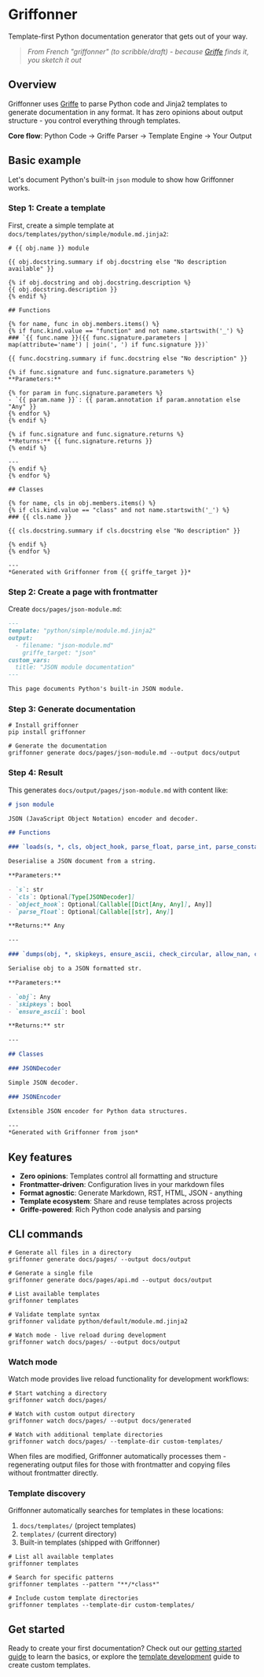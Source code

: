 # Griffonner

Template-first Python documentation generator that gets out of your way.

> *From French "griffonner" (to scribble/draft) - because [Griffe](https://mkdocstrings.github.io/griffe/) finds it, you sketch it out*

## Overview

Griffonner uses [Griffe](https://mkdocstrings.github.io/griffe/) to parse Python code and Jinja2 templates to generate documentation in any format. It has zero opinions about output structure - you control everything through templates.

**Core flow**: Python Code → Griffe Parser → Template Engine → Your Output

## Basic example

Let's document Python's built-in `json` module to show how Griffonner works.

### Step 1: Create a template

First, create a simple template at `docs/templates/python/simple/module.md.jinja2`:

```jinja2
# {{ obj.name }} module

{{ obj.docstring.summary if obj.docstring else "No description available" }}

{% if obj.docstring and obj.docstring.description %}
{{ obj.docstring.description }}
{% endif %}

## Functions

{% for name, func in obj.members.items() %}
{% if func.kind.value == "function" and not name.startswith('_') %}
### `{{ func.name }}({{ func.signature.parameters | map(attribute='name') | join(', ') if func.signature }})`

{{ func.docstring.summary if func.docstring else "No description" }}

{% if func.signature and func.signature.parameters %}
**Parameters:**

{% for param in func.signature.parameters %}
- `{{ param.name }}`: {{ param.annotation if param.annotation else "Any" }}
{% endfor %}
{% endif %}

{% if func.signature and func.signature.returns %}
**Returns:** {{ func.signature.returns }}
{% endif %}

---
{% endif %}
{% endfor %}

## Classes  

{% for name, cls in obj.members.items() %}
{% if cls.kind.value == "class" and not name.startswith('_') %}
### {{ cls.name }}

{{ cls.docstring.summary if cls.docstring else "No description" }}

{% endif %}
{% endfor %}

---
*Generated with Griffonner from {{ griffe_target }}*
```

### Step 2: Create a page with frontmatter

Create `docs/pages/json-module.md`:

```markdown
---
template: "python/simple/module.md.jinja2"
output:
  - filename: "json-module.md"
    griffe_target: "json"
custom_vars:
  title: "JSON module documentation"
---

This page documents Python's built-in JSON module.
```

### Step 3: Generate documentation

```shell
# Install griffonner
pip install griffonner

# Generate the documentation
griffonner generate docs/pages/json-module.md --output docs/output
```

### Step 4: Result

This generates `docs/output/pages/json-module.md` with content like:

```markdown
# json module

JSON (JavaScript Object Notation) encoder and decoder.

## Functions

### `loads(s, *, cls, object_hook, parse_float, parse_int, parse_constant, object_pairs_hook, **kw)`

Deserialise a JSON document from a string.

**Parameters:**

- `s`: str
- `cls`: Optional[Type[JSONDecoder]]
- `object_hook`: Optional[Callable[[Dict[Any, Any]], Any]]
- `parse_float`: Optional[Callable[[str], Any]]

**Returns:** Any

---

### `dumps(obj, *, skipkeys, ensure_ascii, check_circular, allow_nan, cls, indent, separators, default, sort_keys, **kw)`

Serialise obj to a JSON formatted str.

**Parameters:**

- `obj`: Any
- `skipkeys`: bool
- `ensure_ascii`: bool

**Returns:** str

---

## Classes

### JSONDecoder

Simple JSON decoder.

### JSONEncoder  

Extensible JSON encoder for Python data structures.

---
*Generated with Griffonner from json*
```

## Key features

- **Zero opinions**: Templates control all formatting and structure
- **Frontmatter-driven**: Configuration lives in your markdown files  
- **Format agnostic**: Generate Markdown, RST, HTML, JSON - anything
- **Template ecosystem**: Share and reuse templates across projects
- **Griffe-powered**: Rich Python code analysis and parsing

## CLI commands

```shell
# Generate all files in a directory
griffonner generate docs/pages/ --output docs/output

# Generate a single file
griffonner generate docs/pages/api.md --output docs/output

# List available templates
griffonner templates

# Validate template syntax
griffonner validate python/default/module.md.jinja2

# Watch mode - live reload during development
griffonner watch docs/pages/ --output docs/output
```

### Watch mode

Watch mode provides live reload functionality for development workflows:

```shell
# Start watching a directory
griffonner watch docs/pages/

# Watch with custom output directory  
griffonner watch docs/pages/ --output docs/generated

# Watch with additional template directories
griffonner watch docs/pages/ --template-dir custom-templates/
```

When files are modified, Griffonner automatically processes them - regenerating output files for those with frontmatter and copying files without frontmatter directly.

### Template discovery

Griffonner automatically searches for templates in these locations:

1. `docs/templates/` (project templates)
2. `templates/` (current directory)  
3. Built-in templates (shipped with Griffonner)

```shell
# List all available templates
griffonner templates

# Search for specific patterns
griffonner templates --pattern "**/*class*"

# Include custom template directories
griffonner templates --template-dir custom-templates/
```

## Get started

Ready to create your first documentation? Check out our [getting started guide](home/getting-started.md) to learn the basics, or explore the [template development](template-guides/template-development.md) guide to create custom templates.